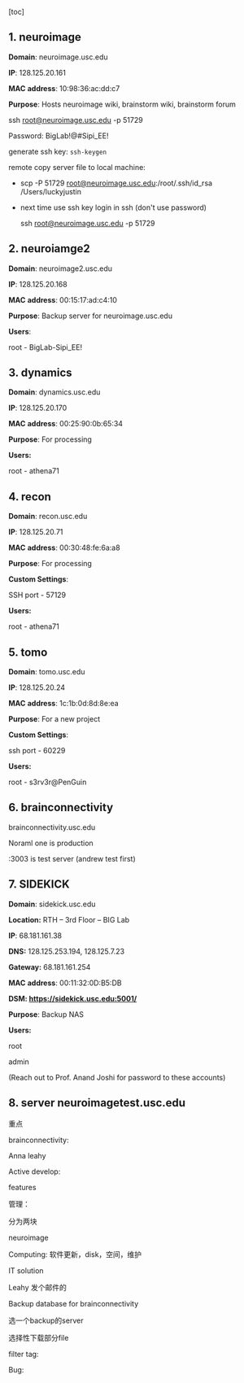 [toc]

## 1. neuroimage

**Domain**: neuroimage.usc.edu

**IP**: 128.125.20.161

**MAC** **address**: 10:98:36:ac:dd:c7 

**Purpose**: Hosts neuroimage wiki, brainstorm wiki, brainstorm forum



ssh root@neuroimage.usc.edu -p 51729

Password: BigLab!@#Sipi_EE!



generate ssh key: `ssh-keygen`

remote copy server file to local machine:

- scp -P 51729 root@neuroimage.usc.edu:/root/.ssh/id_rsa /Users/luckyjustin

- next time use ssh key login in ssh (don't use password)

  ssh root@neuroimage.usc.edu -p 51729



## 2. neuroiamge2

**Domain**: neuroimage2.usc.edu

**IP**: 128.125.20.168

**MAC** **address**: 00:15:17:ad:c4:10

**Purpose**: Backup server for neuroimage.usc.edu



**Users**:

root - BigLab-Sipi_EE!



## 3. dynamics

**Domain**: dynamics.usc.edu

**IP**: 128.125.20.170

**MAC** **address**: 00:25:90:0b:65:34

**Purpose**: For processing



**Users:**

root - athena71



## 4. recon

**Domain**: recon.usc.edu

**IP**: 128.125.20.71

**MAC** **address**: 00:30:48:fe:6a:a8

**Purpose**: For processing

**Custom Settings**:

SSH port - 57129



**Users:**

root - athena71





## 5. tomo

**Domain**: tomo.usc.edu

**IP**: 128.125.20.24

**MAC** **address**: 1c:1b:0d:8d:8e:ea

**Purpose**: For a new project



**Custom Settings**:

ssh port - 60229



**Users:**

root - s3rv3r@PenGuin



## 6. brainconnectivity

brainconnectivity.usc.edu

Noraml one is production

:3003 is test server (andrew test first)



## 7. SIDEKICK

**Domain**: sidekick.usc.edu

**Location:** RTH – 3rd Floor – BIG Lab

**IP**: 68.181.161.38

**DNS:** 128.125.253.194, 128.125.7.23

**Gateway:** 68.181.161.254

**MAC** **address**: 00:11:32:0D:B5:DB

**DSM: https://sidekick.usc.edu:5001/**

 

**Purpose**: Backup NAS



**Users:**

root

admin

(Reach out to Prof. Anand Joshi for password to these accounts)



## 8.  server neuroimagetest.usc.edu

重点

brainconnectivity:

Anna leahy







Active develop:

features



管理：

分为两块

neuroimage

Computing: 软件更新，disk，空间，维护



IT solution

Leahy 发个邮件的





Backup database for brainconnectivity

选一个backup的server

选择性下载部分file





filter tag:



Bug: 

